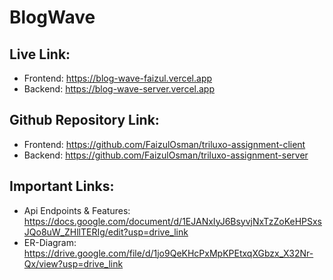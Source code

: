 # BlogWave

## Live Link:

- Frontend: https://blog-wave-faizul.vercel.app
- Backend: https://blog-wave-server.vercel.app

## Github Repository Link:

- Frontend: https://github.com/FaizulOsman/triluxo-assignment-client
- Backend: https://github.com/FaizulOsman/triluxo-assignment-server

## Important Links:

- Api Endpoints & Features: https://docs.google.com/document/d/1EJANxIyJ6BsyvjNxTzZoKeHPSxsJQo8uW_ZHllTERIg/edit?usp=drive_link
- ER-Diagram: https://drive.google.com/file/d/1jo9QeKHcPxMpKPEtxqXGbzx_X32Nr-Qx/view?usp=drive_link
